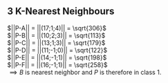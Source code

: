 ## 3 K-Nearest Neighbours

$||P-A|| = ||(17;1;4)|| = \sqrt{306}$  
$||P-B|| = ||(10;2;3)|| = \sqrt{113}$  
$||P-C|| = ||(13;1;3)|| = \sqrt{179}$  
$||P-D|| = ||(11;-1;0)|| = \sqrt{122}$  
$||P-E|| = ||(14;-1;1)|| = \sqrt{198}$  
$||P-F|| = ||(16;-1;1)|| = \sqrt{258}$  
$\implies B$ is nearest neighbor and $P$ is therefore in class 1.